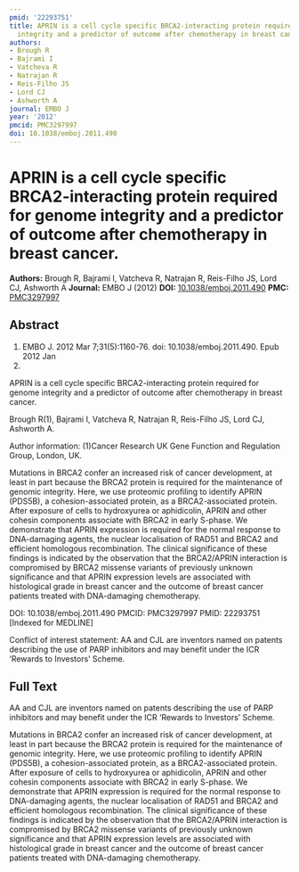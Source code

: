 ```yaml
---
pmid: '22293751'
title: APRIN is a cell cycle specific BRCA2-interacting protein required for genome
  integrity and a predictor of outcome after chemotherapy in breast cancer.
authors:
- Brough R
- Bajrami I
- Vatcheva R
- Natrajan R
- Reis-Filho JS
- Lord CJ
- Ashworth A
journal: EMBO J
year: '2012'
pmcid: PMC3297997
doi: 10.1038/emboj.2011.490
---
```


# APRIN is a cell cycle specific BRCA2-interacting protein required for genome integrity and a predictor of outcome after chemotherapy in breast cancer.
**Authors:** Brough R, Bajrami I, Vatcheva R, Natrajan R, Reis-Filho JS, Lord CJ, Ashworth A
**Journal:** EMBO J (2012)
**DOI:** [10.1038/emboj.2011.490](https://doi.org/10.1038/emboj.2011.490)
**PMC:** [PMC3297997](https://www.ncbi.nlm.nih.gov/pmc/articles/PMC3297997/)

## Abstract

1. EMBO J. 2012 Mar 7;31(5):1160-76. doi: 10.1038/emboj.2011.490. Epub 2012 Jan
31.

APRIN is a cell cycle specific BRCA2-interacting protein required for genome 
integrity and a predictor of outcome after chemotherapy in breast cancer.

Brough R(1), Bajrami I, Vatcheva R, Natrajan R, Reis-Filho JS, Lord CJ, Ashworth 
A.

Author information:
(1)Cancer Research UK Gene Function and Regulation Group, London, UK.

Mutations in BRCA2 confer an increased risk of cancer development, at least in 
part because the BRCA2 protein is required for the maintenance of genomic 
integrity. Here, we use proteomic profiling to identify APRIN (PDS5B), a 
cohesion-associated protein, as a BRCA2-associated protein. After exposure of 
cells to hydroxyurea or aphidicolin, APRIN and other cohesin components 
associate with BRCA2 in early S-phase. We demonstrate that APRIN expression is 
required for the normal response to DNA-damaging agents, the nuclear 
localisation of RAD51 and BRCA2 and efficient homologous recombination. The 
clinical significance of these findings is indicated by the observation that the 
BRCA2/APRIN interaction is compromised by BRCA2 missense variants of previously 
unknown significance and that APRIN expression levels are associated with 
histological grade in breast cancer and the outcome of breast cancer patients 
treated with DNA-damaging chemotherapy.

DOI: 10.1038/emboj.2011.490
PMCID: PMC3297997
PMID: 22293751 [Indexed for MEDLINE]

Conflict of interest statement: AA and CJL are inventors named on patents 
describing the use of PARP inhibitors and may benefit under the ICR ‘Rewards to 
Investors’ Scheme.

## Full Text

AA and CJL are inventors named on patents describing the use of PARP inhibitors and may benefit under the ICR ‘Rewards to Investors’ Scheme.

Mutations in BRCA2 confer an increased risk of cancer development, at least in part because the BRCA2 protein is required for the maintenance of genomic integrity. Here, we use proteomic profiling to identify APRIN (PDS5B), a cohesion-associated protein, as a BRCA2-associated protein. After exposure of cells to hydroxyurea or aphidicolin, APRIN and other cohesin components associate with BRCA2 in early S-phase. We demonstrate that APRIN expression is required for the normal response to DNA-damaging agents, the nuclear localisation of RAD51 and BRCA2 and efficient homologous recombination. The clinical significance of these findings is indicated by the observation that the BRCA2/APRIN interaction is compromised by BRCA2 missense variants of previously unknown significance and that APRIN expression levels are associated with histological grade in breast cancer and the outcome of breast cancer patients treated with DNA-damaging chemotherapy.
